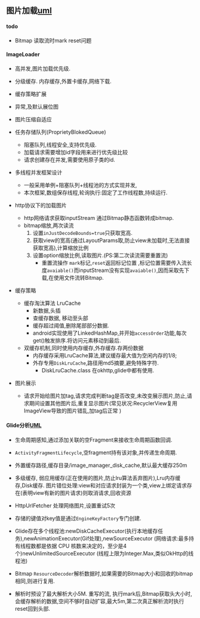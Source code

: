 ## 图片加载[uml](other.odj)
#### todo
* Bitmap 读取流时mark reset问题

#### ImageLoader
* 高并发,图片加载优先级.
* 分级缓存. 内存缓存,外置卡缓存,网络下载.
* 缓存策略扩展
* 异常,及默认展位图
* 图片压缩自适应

* 任务存储队列(ProprietyBlokedQueue)
	* 阻塞队列,线程安全,支持优先级.
	* 加载请求需要增加id字段用来进行优先级比较
	* 请求创建存在并发,需要使用原子类的id.
* 多线程并发框架设计
	* 一般采用单例+阻塞队列+线程池的方式实现并发,
	* 本次框架,数组保存线程,轮询执行:固定了工作线程数,持续运行.
* http协议下的加载图片
	* http网络请求获取inputStream 通过Bitmap静态函数转成bitmap.
	* bitmap缩放,两次读流
		1. 设置`inJustDecodeBounds=true`只获取宽高.
		2. 获取view的宽高(通过LayoutParams取,防止view未加载时,无法直接获取宽高),计算缩放比例
		3. 设置option缩放比例,读取图片.(PS:第二次读流需要重置流)
			* 重置流操作 `mark`标记,`reset`返回标记位置 ,标记位置需要传入流长度`avaiable()`而inputStream没有实现`avaiable()`,因而采取先下载,在使用文件流转Bitmap.
* 缓存策略
	* 缓存淘汰算法 LruCache
		* 新数据,头插
		* 查缓存数据, 移动至头部
		* 缓存超过阈值,删除尾部部分数据.
		* android实现使用了LinkedHashMap,并开始`accessOrder`功能,每次get()触发排序.将访问元素移动到最后.
	* 双缓存机制,同时使用内存缓存,外存缓存.存两份数据
		* 内存缓存采用LruCache算法,建议缓存最大值为空闲内存的1/8;
		* 外存专用`DiskLruCache`,路径用md5摘要,避免特殊字符.
			* DiskLruCache.class 在okhttp,glide中都有使用.
* 图片展示
	* 请求开始给图片加tag,请求完成判断tag是否改变,未改变展示图片,防止,请求期间设置其他图片后,重复显示图片(常见状况:RecyclerView复用ImageView导致的图片错乱,加tag后正常 )
	
#### Glide分析[UML](other.mdj)

* 生命周期感知,通过添加关联的空Fragment来接收生命周期函数回调.
* `ActivityFragmentLifecycle`,空fragment持有该对象,并传递生命周期.
* 外置缓存路径,缓存目录/image_manager_disk_cache,默认最大缓存250m
* 多级缓存, 弱应用缓存(正在使用的图片,防止lru算法丢弃图片),Lru内存缓存,Disk缓存. 图片错位处理:view和对应请求封装为一个类,view上绑定请求存在(表明view有新的图片请求)则取消请求,回收资源

* HttpUrlFetcher 处理网络图片,设置重试5次
* 存储的键值对key值是通过`EngineKeyFactory`专门创建.
* Glide存在多个线程池:newDiskCacheExecutor(执行本地缓存任务),newAnimationExecutor(Gif处理),newSourceExecutor (网络请求:最多持有线程数都是依据 CPU 核数来决定的，至少是4个)newUnlimitedSourceExecutor (线程上限为Integer.Max,类似OkHttp的线程池)

* Bitmap `ResourceDecoder`解析数据时,如果需要的Bitmap大小和回收的bitmap相同,则进行复用.

* 解析时预设了最大解析大小5M. 重写的流, 执行mark后,Bitmap获取头大小时,会缓存解析的数据,空间不够时自动扩容,最大5m,第二次真正解析流时执行reset回到头部.